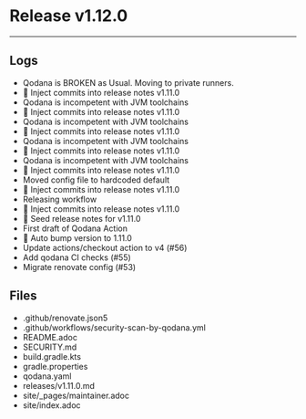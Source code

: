 # Release v1.12.0

---
## Logs

- Qodana is BROKEN as Usual. Moving to private runners.
- 📝 Inject commits into release notes v1.11.0
- Qodana is incompetent with JVM toolchains
- 📝 Inject commits into release notes v1.11.0
- Qodana is incompetent with JVM toolchains
- 📝 Inject commits into release notes v1.11.0
- Qodana is incompetent with JVM toolchains
- 📝 Inject commits into release notes v1.11.0
- Qodana is incompetent with JVM toolchains
- 📝 Inject commits into release notes v1.11.0
- Moved config file to hardcoded default
- 📝 Inject commits into release notes v1.11.0
- Releasing workflow
- 📝 Inject commits into release notes v1.11.0
- 📝 Seed release notes for v1.11.0
- First draft of Qodana Action
- 🔼 Auto bump version to 1.11.0
- Update actions/checkout action to v4 (#56)
- Add qodana CI checks (#55)
- Migrate renovate config (#53)

## Files

- .github/renovate.json5
- .github/workflows/security-scan-by-qodana.yml
- README.adoc
- SECURITY.md
- build.gradle.kts
- gradle.properties
- qodana.yaml
- releases/v1.11.0.md
- site/_pages/maintainer.adoc
- site/index.adoc
